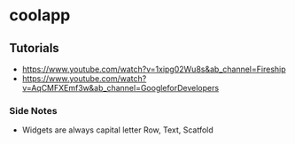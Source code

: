 # coolapp


## Tutorials

- https://www.youtube.com/watch?v=1xipg02Wu8s&ab_channel=Fireship
- https://www.youtube.com/watch?v=AqCMFXEmf3w&ab_channel=GoogleforDevelopers

### Side Notes

- Widgets are always capital letter Row, Text, Scatfold
